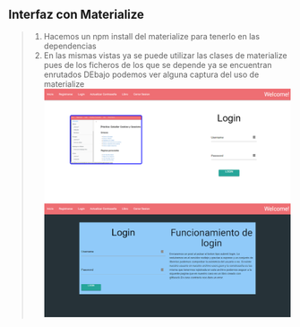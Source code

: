 ## Interfaz con Materialize
> 1) Hacemos un npm install del materialize para tenerlo en las dependencias  
> 2) En las mismas vistas ya se puede utilizar las clases de materialize pues de los ficheros de los que se depende ya se encuentran enrutados
> DEbajo podemos ver alguna captura del uso de materialize
> ![](/imagenes/practica_sessiones_cookie/home.png)
> ![](/imagenes/practica_sessiones_cookie/login.png)

